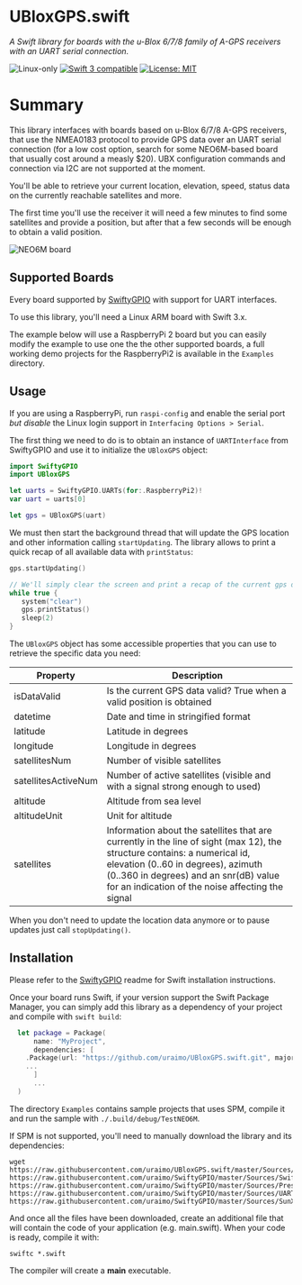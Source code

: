 # UBloxGPS.swift

*A Swift library for boards with the u-Blox 6/7/8 family of A-GPS receivers with an UART serial connection.*

<p>
<img src="https://img.shields.io/badge/os-linux-green.svg?style=flat" alt="Linux-only" />
<a href="https://developer.apple.com/swift"><img src="https://img.shields.io/badge/swift3-compatible-4BC51D.svg?style=flat" alt="Swift 3 compatible" /></a>
<a href="https://raw.githubusercontent.com/uraimo/UBloxGPS.swift/master/LICENSE"><img src="http://img.shields.io/badge/license-MIT-blue.svg?style=flat" alt="License: MIT" /></a>
</p>
 

# Summary

This library interfaces with boards based on u-Blox 6/7/8 A-GPS receivers, that use the NMEA0183 protocol to provide GPS data over an UART serial connection (for a low cost option, search for some NEO6M-based board that usually cost around a measly $20). UBX configuration commands and connection via I2C are not supported at the moment.

You'll be able to retrieve your current location, elevation, speed, status data on the currently reachable satellites and more.

The first time you'll use the receiver it will need a few minutes to find some satellites and provide a position, but after that a few seconds will be enough to obtain a valid position.

![NEO6M board](https://github.com/uraimo/UBloxGPS.swift/raw/master/gps.jpg)

## Supported Boards

Every board supported by [SwiftyGPIO](https://github.com/uraimo/SwiftyGPIO) with support for UART interfaces.

To use this library, you'll need a Linux ARM board with Swift 3.x.

The example below will use a RaspberryPi 2 board but you can easily modify the example to use one the the other supported boards, a full working demo projects for the RaspberryPi2 is available in the `Examples` directory.

## Usage

If you are using a RaspberryPi, run `raspi-config` and enable the serial port _but disable_ the Linux login support in `Interfacing Options > Serial`.

The first thing we need to do is to obtain an instance of `UARTInterface` from SwiftyGPIO and use it to initialize the `UBloxGPS` object:

```swift
import SwiftyGPIO
import UBloxGPS

let uarts = SwiftyGPIO.UARTs(for:.RaspberryPi2)!
var uart = uarts[0]

let gps = UBloxGPS(uart)
```

We must then start the background thread that will update the GPS location and other information calling `startUpdating`. The library allows to print a quick recap of all available data with `printStatus`:

```swift
gps.startUpdating()

// We'll simply clear the screen and print a recap of the current gps data
while true {
   system("clear")
   gps.printStatus()
   sleep(2)
}
```

The `UBloxGPS` object has some accessible properties that you can use to retrieve the specific data you need:

| Property | Description |
|-----------|------------|
| isDataValid | Is the current GPS data valid? True when a valid position is obtained |
| datetime | Date and time in stringified format |
| latitude | Latitude in degrees |
| longitude | Longitude in degrees |
| satellitesNum | Number of visible satellites |
| satellitesActiveNum | Number of active satellites (visible and with a signal strong enough to used) |
| altitude | Altitude from sea level |
| altitudeUnit | Unit for altitude |
| satellites | Information about the satellites that are currently in the line of sight (max 12), the structure contains: a numerical id, elevation (0..60 in degrees), azimuth (0..360 in degrees) and an snr(dB) value for an indication of the noise affecting the signal |

When you don't need to update the location data anymore or to pause updates just call `stopUpdating()`.


## Installation

Please refer to the [SwiftyGPIO](https://github.com/uraimo/SwiftyGPIO) readme for Swift installation instructions.

Once your board runs Swift, if your version support the Swift Package Manager, you can simply add this library as a dependency of your project and compile with `swift build`:

```swift
  let package = Package(
      name: "MyProject",
      dependencies: [
    .Package(url: "https://github.com/uraimo/UBloxGPS.swift.git", majorVersion: 1),
    ...
      ]
      ...
  ) 
```

The directory `Examples` contains sample projects that uses SPM, compile it and run the sample with `./.build/debug/TestNEO6M`.

If SPM is not supported, you'll need to manually download the library and its dependencies: 

    wget https://raw.githubusercontent.com/uraimo/UBloxGPS.swift/master/Sources/UBloxGPS.swift https://raw.githubusercontent.com/uraimo/SwiftyGPIO/master/Sources/SwiftyGPIO.swift https://raw.githubusercontent.com/uraimo/SwiftyGPIO/master/Sources/Presets.swift https://raw.githubusercontent.com/uraimo/SwiftyGPIO/master/Sources/UART.swift https://raw.githubusercontent.com/uraimo/SwiftyGPIO/master/Sources/SunXi.swift  

And once all the files have been downloaded, create an additional file that will contain the code of your application (e.g. main.swift). When your code is ready, compile it with:

    swiftc *.swift

The compiler will create a **main** executable.

